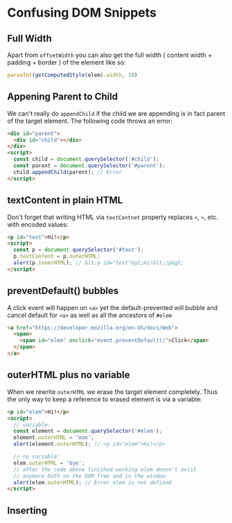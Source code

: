 # Confusing DOM Snippets

## Full Width

Apart from `offsetWidth` you can also get the full width ( content width + padding + border ) of the element like so:
```javascript
parseInt(getComputedStyle(elem).width, 10)
```

## Appening Parent to Child

We can't really do `appendChild` if the child we are appending is in fact parent of the target element. The following
code throws an error:
```html
<div id="parent">
  <div id="child"></div>
</div>
<script>
  const child = document.querySelector('#child');
  const parent = document.querySelector('#parent');
  child.appendChild(parent); // Error
</script>
```

## textContent in plain HTML

Don't forget that writing HTML via `textContnet` property replaces `<`, `>`, etc. with encoded values:
```html
<p id="text">Hi!</p>
<script>
  const p = document.querySelector('#text');
  p.textContent = p.outerHTML;
  alert(p.innerHTML); // &lt;p id="text"&gt;Hi!&lt;/p&gt;
</script>
```

## preventDefault() bubbles
A click event will happen on `<a>` yet the default-prevented will bubble and cancel default for `<a>` as well as all
the ancestors of `#elem`
```html
<a href="https://developer.mozilla.org/en-US/docs/Web">
  <span>
    <span id="elem" onclick="event.preventDefault()">Click</span>
  </span>
</a>
```

## outerHTML plus no variable

When we rewrite `outerHTML` we erase the target element completely. Thus the only way to keep a reference to erased
element is via a variable:
```html
<p id="elem">Hi!</p>
<script>
  // variable:
  const element = document.querySelector('#elem');
  element.outerHTML = 'man';
  alert(element.outerHTML); // <p id="elem">Hi!</p>

  // no variable:
  elem.outerHTML = 'bye';
  // after the code above finished working elem doesn't exist
  // anymore both on the DOM Tree and in the window
  alert(elem.outerHTML); // Error elem is not defined
</script>
```

## Inserting <script> as innerHTML with caution

Yeap, in __inline scripts__ we gotta be really careful when we do the following:
```html
<body>
<div id="elem"></div>
<script> // (**)
  const elem = document.querySelector('#elem'); // (*)
  elem.innerHTML = 'Some text <script>alert(1)</script>';
</script>
</body>
```

You see it the browser may think the text inside `''` ( below line `(*)` ) as the closing tag of the `<script>` in
line `(**)` and not as a string literal ( but as HTML token instead ) thus it is better to escape it:
```html
<script>
  // ...
  elem.innerHTML = 'Some text <script>alert(1)<\/script>';
</script>
```

Now we are OK

The reason that happens is because the HTML parser works before the JS parser. Thus the browser first
builds HTML, so it looks at all the text and searches for HTML tokens, and only after that the browser
executes whatever it can find between any 2 `<script />` tags.

## window.onerror

The global `window.onerror` event listener will be called in case there is ever thrown an error in your code:

```html
<script>
    window.onerror = function (smth) {
        console.log(`Got it: ${smth}`);
    };

    throw 'what';

    // expected output: Got it: what + error log from the browser DevTools
</script>
```

**Note:** errors thrown _by the browser_ also go into the `window.onerror` Event Listener:

```html
<script>
    window.onerror = function (smth) {
        console.log(`Got it: ${smth}`);
    };

    dmfdksjfkldsfjsdklf();

    // expected output: Got it: Uncaught ReferenceError: dmfdksjfkldsfjsdklf is not defined
    //                  error log from the browser DevTools
</script>
```

**Also Note** The `.onerror` event listener on other HTML elements ( external resources like `<img/>` ) is called if
we fetch this resource from the server and the request for it fails ( 403 or something ).

## Where KeyboardEvents are triggered

When you press a key, a keyboard event is going to be triggered only on the `document.activeElement` ( thus
only on the currently focused element ) **if** it has an event handler set on it.

Also a KeyBoardEvent, when you press a key, is _always_ going to be triggered on:

- `document` element
- `window` element

Probably the logic behind this is that they are always focused.

**But it doesn't end here**

Apart from `document.activeElement`, `document` and `window` elements a keyboard event is also going to be triggered
on the parent elements of `document.activeElement`. Here is an example of that, imagine we have HTML:

```html
<div id="special">
  <div id="almost-inner">
    <div id="elem" tabindex="2">ok</div>
  </div>
</div>
```

And the JS code like this:

```js
const special = document.querySelector('#special');
const almostInner = document.querySelector('#almost-inner');
const elem = document.querySelector('#elem');

elem.addEventListener('keydown', () => {
    console.log('keydown on elem');
});

almostInner.addEventListener('keydown', () => {
    console.log('keydown on almost-inner');
});

special.addEventListener('keydown', () => {
    console.log('keydown on special');
});
```

Now, because the `#elem` div can be focused on ( the `tabindex` attribute ), keyboard event _are_ going to be triggered
on it ( if it has an event listener for keyboard events of course ). If you run the code above, then focus on the
`#elem` div and press a key, you will see that a `keydown` event also triggers on all the parent elements of this
`#elem` div ( the behavior would be the same if instead of `#elem` div we had an input element, so long as it is
the element can be focused on ).

If the `#elem` div were not focused on then a keyboard event wouldn't trigger on it nor any of its parents
( do note though, that if `#elem` div is focused, keyboard events will still trigger on its parents no matter
whether or not the `#elem` div itself has a keyboard event listener ).

Thus we can conclude that keyboard events trigger on:

- focusable element that currently has focus ( `document.activeElement` )
- parents of `document.activeElement`
- `document` and `window` elements no matter if any of the elements on the page has focus
 ( no matter if `document.activeElement` exists )

Do note that keyboard event are _not_ going to be triggered on the children of `document.activeElement`.

## Catching Errors

We have discussed that `window.onerror(...)` catches all uncaught errors. However if an error happens inside a Promise
then the promise gets rejected and `window.onerror(...)` doesn't catch promise rejections. For that you need the
`unhandledrejection` event. Here is code that will catch all the errors:

```js
window.addEventListener('error', (e) => {
    console.log('error caught', e.message);
    e.preventDefault(); // prevents an error being thrown
});

window.addEventListener('unhandledrejection', (e) => {
    console.log('promise rejection caught', e.reason);
    e.preventDefault();
});


setTimeout(() => {
    throw new Error('ok');
});

Promise.reject(12);
```

For the NodeJS API see the `process` section in the `LibDocs`

## `dispatchEvent` is synchronous

When an event is dispatched, the registered event listeners are triggered _synchronously_. If you run
the following code:

```html
<!DOCTYPE html>
<html lang="en">
<head>
  <meta charset="UTF-8">
  <title>JS</title>
</head>
<body>
<div id="special"></div>
<script>
  const event = new Event('cool');
  const elem = document.querySelector('#special');

  elem.addEventListener('cool', (e) => {
    console.log(`event ${e.type} dispatched`);
  }, false);

  // Dispatch the event
  console.log('Before dispatch');
  elem.dispatchEvent(event); // called synchronously
  console.log('After dispatch');
</script>
</body>
```

The log is going to be:

```
Before dispatch
event cool dispatched
After dispatch
```

## `stopPropagation` for Capture Phase

We can `stopPropagation` for the Capture Phase just like for the Bubbling Phase. Here is an example:

```html
<!DOCTYPE html>
<html lang="en">
<head>
  <meta charset="UTF-8">
  <title>Stop Propagation Intricacy</title>
</head>
<body>
<div id="special">
  <span id="inner-special">
    Special Element
  </span>
</div>
<script>
  const special = document.querySelector('#special');
  const innerSpecial = document.querySelector('#inner-special');

  special.addEventListener('click', (e) => { // (*)
    console.log('special clicked');
    e.stopPropagation();
  }, true);

  innerSpecial.addEventListener('click', () => { // (**)
    console.log('inner special clicked');
  }, true);
</script>
</body>
</html>
```

When we click on the text `Special Element`, we are actually going to be clicking on the `#inner-special` HTMl element.
As a result, the event listener in line `(*)` will be queued for execution _before_ the event listener in line `(**)`
( because we are in the Capture Phase, thus the topmost-first order ). But because the event listener in line `(*)`
makes a call to `e.stopPropagation`, it will cancel the execution of all the following event listeners to be executed
As a result, the event listener in line `(**)` will not be called.

**Note:** what is even more interesting is that a call to `e.stopPropagation` in the Capture Phase also cancels
execution of any event listeners registered for the Bubbling Phase. Here is an example:

```html
<!DOCTYPE html>
<html lang="en">
<head>
  <meta charset="UTF-8">
  <title>Stop Propagation Intricacy</title>
</head>
<body>
<div id="special">
  <span id="inner-special">
    Special Element
  </span>
</div>
<script>
  const special = document.querySelector('#special');
  const innerSpecial = document.querySelector('#inner-special');

  special.addEventListener('click', (e) => { // (*)
    console.log('special capture clicked');
    e.stopPropagation();
  }, true);

  innerSpecial.addEventListener('click', () => { // (**)
    console.log('inner special capture clicked');
  }, true);

  special.addEventListener('click', () => { // (***)
    console.log('special bubbling clicked');
  });

  innerSpecial.addEventListener('click', () => { // (****)
    console.log('inner special bubbling clicked');
  });
</script>
</body>
</html>
```

Upon clicking the `#inner-special` HTML element, only the event listener in line `(*)` will be called
and the event listeners in lines `(**)`, `(***)` and `(****)` will be ignored. The last 2 are set for the
Bubbling phase and they will also be ignored because of a call to `e.stopPropagation` in the event listener
in line `(*)`.
